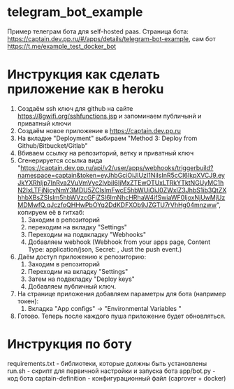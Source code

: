 # telegram_bot_example
  Пример телеграм бота для self-hosted paas. 
  Страница бота: https://captain.dev.pp.ru/#/apps/details/telegram-bot-example, сам бот https://t.me/example_test_docker_bot

# Инструкция как сделать приложение как в heroku
1) Создаём ssh ключ для github на сайте https://8gwifi.org/sshfunctions.jsp и запоминаем публичынй и приватный ключи
2) Создаём новое приложение в https://captain.dev.pp.ru
3) На вкладке "Deployment" выбираем "Method 3: Deploy from Github/Bitbucket/Gitlab"
4) Вбиваем ссылку на репозиторий, ветку и приватный ключ
5) Сгенерируется ссылка вида "https://captain.dev.pp.ru/api/v2/user/apps/webhooks/triggerbuild?namespace=captain&token=eyJhbGciOiJIUzI1NiIsInR5cCI6IkpXVCJ9.eyJkYXRhIjp7InRva2VuVmVyc2lvbiI6IjMxZTEwOTUxLTRkYTktNGUyMC1hN2IxLTFjNjcyNmY3MDU5ZCIsImFwcE5hbWUiOiJ0ZWxlZ3JhbS1ib3QtZXhhbXBsZSIsIm5hbWVzcGFjZSI6ImNhcHRhaW4ifSwiaWF0IjoxNjUwMjUzMDMwfQ.qJczfoQHHwPbOYq2DdKDFXOb9JZGTU7rVhHg04mnzww", копируем её в гитхаб:
   1) Заходим в репозиторий
   2) переходим на вкладку "Settings"
   3) Переходим на подвкладку "Webhooks"
   4) Добавляем webhook (Webhook from your apps page, Content Type: application/json, Secret: , Just the push event.)
6) Даём доступ приложению к репозиторию:
   1) Заходим в репозиторий
   2) Переходим на вкладку "Settings"
   3) Затем на подвкладку "Deploy keys"
   4) Добавляем публичный ключ.
7) На странице приложения добавляем параметры для бота (например токен):
   1) Вкладка "App configs" -> "Environmental Variables "
8) Готово. Теперь после каждого пуша приложение будет обновляться.

# Инструкция по боту
requirements.txt - библиотеки, которые должны быть установлены  
run.sh - скрипт для первичной настройки и запуска бота
app/bot.py - код бота
captain-definition - конфигурационный файл (caprover + docker)  


